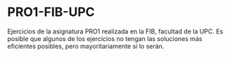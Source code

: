 # PRO1-FIB-UPC
Ejercicios de la asignatura PRO1 realizada en la FIB, facultad de la UPC.
Es posible que algunos de los ejercicios no tengan las soluciones más eficientes posibles, pero mayoritariamente sí lo serán.
